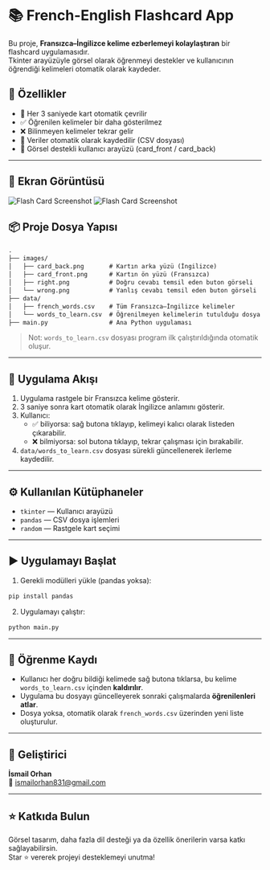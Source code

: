 # 📚 French-English Flashcard App

Bu proje, **Fransızca–İngilizce kelime ezberlemeyi kolaylaştıran** bir flashcard uygulamasıdır.  
Tkinter arayüzüyle görsel olarak öğrenmeyi destekler ve kullanıcının öğrendiği kelimeleri otomatik olarak kaydeder.

## 🎯 Özellikler

- 🧠 Her 3 saniyede kart otomatik çevrilir
- ✅ Öğrenilen kelimeler bir daha gösterilmez
- ❌ Bilinmeyen kelimeler tekrar gelir
- 📁 Veriler otomatik olarak kaydedilir (CSV dosyası)
- 🎨 Görsel destekli kullanıcı arayüzü (card_front / card_back)

---
## 📸 Ekran Görüntüsü

![Flash Card Screenshot](flash_card_eng_ekran_görüntüsü.png)
![Flash Card Screenshot](flash_card_fr_ekran_görüntüsü.png)

## 📦 Proje Dosya Yapısı

```
.
├── images/
│   ├── card_back.png       # Kartın arka yüzü (İngilizce)
│   ├── card_front.png      # Kartın ön yüzü (Fransızca)
│   ├── right.png           # Doğru cevabı temsil eden buton görseli
│   └── wrong.png           # Yanlış cevabı temsil eden buton görseli
├── data/
│   ├── french_words.csv    # Tüm Fransızca–İngilizce kelimeler
│   └── words_to_learn.csv  # Öğrenilmeyen kelimelerin tutulduğu dosya
├── main.py                 # Ana Python uygulaması
```

> Not: `words_to_learn.csv` dosyası program ilk çalıştırıldığında otomatik oluşur.

---

## 🔁 Uygulama Akışı

1. Uygulama rastgele bir Fransızca kelime gösterir.
2. 3 saniye sonra kart otomatik olarak İngilizce anlamını gösterir.
3. Kullanıcı:
   - ✅ biliyorsa: sağ butona tıklayıp, kelimeyi kalıcı olarak listeden çıkarabilir.
   - ❌ bilmiyorsa: sol butona tıklayıp, tekrar çalışması için bırakabilir.
4. `data/words_to_learn.csv` dosyası sürekli güncellenerek ilerleme kaydedilir.

---

## ⚙️ Kullanılan Kütüphaneler

- `tkinter` — Kullanıcı arayüzü
- `pandas` — CSV dosya işlemleri
- `random` — Rastgele kart seçimi

---

## ▶️ Uygulamayı Başlat

1. Gerekli modülleri yükle (pandas yoksa):
```bash
pip install pandas
```

2. Uygulamayı çalıştır:
```bash
python main.py
```

---

## 🧠 Öğrenme Kaydı

- Kullanıcı her doğru bildiği kelimede sağ butona tıklarsa, bu kelime `words_to_learn.csv` içinden **kaldırılır**.
- Uygulama bu dosyayı güncelleyerek sonraki çalışmalarda **öğrenilenleri atlar**.
- Dosya yoksa, otomatik olarak `french_words.csv` üzerinden yeni liste oluşturulur.

---

## 📩 Geliştirici

**İsmail Orhan**  
📧 ismailorhan831@gmail.com

---

## ⭐ Katkıda Bulun

Görsel tasarım, daha fazla dil desteği ya da özellik önerilerin varsa katkı sağlayabilirsin.  
Star ⭐ vererek projeyi desteklemeyi unutma!
